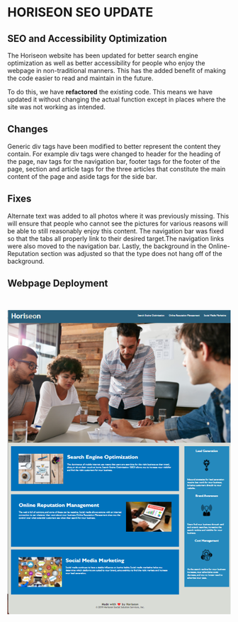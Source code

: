 # HORISEON SEO UPDATE

## SEO and Accessibility Optimization

The Horiseon website has been updated for better search engine optimization as well as better accessibility for people who enjoy the webpage in non-traditional manners. This has the added benefit of making the code easier to read and maintain in the future. 

To do this, we have **refactored** the existing code. This means we have updated it without changing the actual function except in places where the site was not working as intended. 

## Changes 

Generic div tags have been modified to better represent the content they contain. For example div tags were changed to header for the heading of the page, nav tags for the navigation bar, footer tags for the footer of the page, section and article tags for the three articles that constitute the main content of the page and aside tags for the side bar. 

## Fixes 

Alternate text was added to all photos where it was previously missing. This will ensure that people who cannot see the pictures for various reasons will be able to still reasonably enjoy this content. The navigation bar was fixed so that the tabs all properly link to their desired target.The navigation links were also moved to the navigation bar. Lastly, the background in the Online-Reputation section was adjusted so that the type does not hang off of the background. 


## Webpage Deployment

<br>

![website](.\assets\images\horiseon-page-mockup.png)

